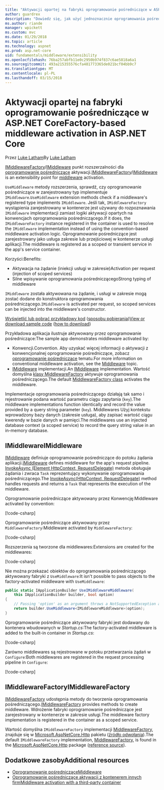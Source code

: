 ```yaml
---
title: "Aktywacji opartej na fabryki oprogramowanie pośredniczące w ASP.NET Core"
author: guardrex
description: "Dowiedz się, jak użyć jednoznacznie oprogramowania pośredniczącego z aktywacji opartej na fabryki implementacja platformy ASP.NET Core."
ms.author: riande
manager: wpickett
ms.custom: mvc
ms.date: 01/29/2018
ms.topic: article
ms.technology: aspnet
ms.prod: asp.net-core
uid: fundamentals/middleware/extensibility
ms.openlocfilehash: 76ba257abfb11e0c2950b974f837c6ae5818a6a1
ms.sourcegitcommit: 493a215355576cfa481773365de021bcf04bb9c7
ms.translationtype: MT
ms.contentlocale: pl-PL
ms.lasthandoff: 03/15/2018
---
```

# <a name="factory-based-middleware-activation-in-aspnet-core"></a><span data-ttu-id="4efe5-103">Aktywacji opartej na fabryki oprogramowanie pośredniczące w ASP.NET Core</span><span class="sxs-lookup"><span data-stu-id="4efe5-103">Factory-based middleware activation in ASP.NET Core</span></span>

<span data-ttu-id="4efe5-104">Przez [Luke Latham](https://github.com/guardrex)</span><span class="sxs-lookup"><span data-stu-id="4efe5-104">By [Luke Latham](https://github.com/guardrex)</span></span>

<span data-ttu-id="4efe5-105">[IMiddlewareFactory](/dotnet/api/microsoft.aspnetcore.http.imiddlewarefactory)/[IMiddleware](/dotnet/api/microsoft.aspnetcore.http.imiddleware) punkt rozszerzalności dla [oprogramowanie pośredniczące](xref:fundamentals/middleware/index) aktywacji.</span><span class="sxs-lookup"><span data-stu-id="4efe5-105">[IMiddlewareFactory](/dotnet/api/microsoft.aspnetcore.http.imiddlewarefactory)/[IMiddleware](/dotnet/api/microsoft.aspnetcore.http.imiddleware) is an extensibility point for [middleware](xref:fundamentals/middleware/index) activation.</span></span>

<span data-ttu-id="4efe5-106">`UseMiddleware` metody rozszerzenia, sprawdź, czy oprogramowanie pośredniczące w zarejestrowany typ implementuje `IMiddleware`.</span><span class="sxs-lookup"><span data-stu-id="4efe5-106">`UseMiddleware` extension methods check if a middleware's registered type implements `IMiddleware`.</span></span> <span data-ttu-id="4efe5-107">Jeśli tak, `IMiddlewareFactory` wystąpienia zarejestrowany w kontenerze jest używany do rozpoznawania `IMiddleware` implementacji zamiast logiki aktywacji opartych na konwencjach oprogramowania pośredniczącego.</span><span class="sxs-lookup"><span data-stu-id="4efe5-107">If it does, the `IMiddlewareFactory` instance registered in the container is used to resolve the `IMiddleware` implementation instead of using the convention-based middleware activation logic.</span></span> <span data-ttu-id="4efe5-108">Oprogramowanie pośredniczące jest zarejestrowany jako usługa zakresie lub przejściowej w kontenerze usługi aplikacji.</span><span class="sxs-lookup"><span data-stu-id="4efe5-108">The middleware is registered as a scoped or transient service in the app's service container.</span></span>

<span data-ttu-id="4efe5-109">Korzyści:</span><span class="sxs-lookup"><span data-stu-id="4efe5-109">Benefits:</span></span>

* <span data-ttu-id="4efe5-110">Aktywacja na żądanie (iniekcji usługi w zakresie)</span><span class="sxs-lookup"><span data-stu-id="4efe5-110">Activation per request (injection of scoped services)</span></span>
* <span data-ttu-id="4efe5-111">Silne wpisywanie oprogramowania pośredniczącego</span><span class="sxs-lookup"><span data-stu-id="4efe5-111">Strong typing of middleware</span></span>

<span data-ttu-id="4efe5-112">`IMiddleware` została aktywowana na żądanie, i usługi w zakresie mogą zostać dodane do konstruktora oprogramowania pośredniczącego.</span><span class="sxs-lookup"><span data-stu-id="4efe5-112">`IMiddleware` is activated per request, so scoped services can be injected into the middleware's constructor.</span></span>

<span data-ttu-id="4efe5-113">[Wyświetlić lub pobrać przykładowy kod](https://github.com/aspnet/Docs/tree/master/aspnetcore/fundamentals/middleware/extensibility/sample) ([sposobu pobierania](xref:tutorials/index#how-to-download-a-sample))</span><span class="sxs-lookup"><span data-stu-id="4efe5-113">[View or download sample code](https://github.com/aspnet/Docs/tree/master/aspnetcore/fundamentals/middleware/extensibility/sample) ([how to download](xref:tutorials/index#how-to-download-a-sample))</span></span>

<span data-ttu-id="4efe5-114">Przykładowa aplikacja ilustruje aktywowany przez oprogramowanie pośredniczące:</span><span class="sxs-lookup"><span data-stu-id="4efe5-114">The sample app demonstrates middleware activated by:</span></span>

* <span data-ttu-id="4efe5-115">Konwencji.</span><span class="sxs-lookup"><span data-stu-id="4efe5-115">Convention.</span></span> <span data-ttu-id="4efe5-116">Aby uzyskać więcej informacji o aktywacji z konwencjonalnej oprogramowanie pośredniczące, zobacz [oprogramowanie pośredniczące](xref:fundamentals/middleware/index) tematu.</span><span class="sxs-lookup"><span data-stu-id="4efe5-116">For more information on conventional middleware activation, see the [Middleware](xref:fundamentals/middleware/index) topic.</span></span>
* <span data-ttu-id="4efe5-117">[IMiddleware](/dotnet/api/microsoft.aspnetcore.http.imiddleware) implementacji.</span><span class="sxs-lookup"><span data-stu-id="4efe5-117">An [IMiddleware](/dotnet/api/microsoft.aspnetcore.http.imiddleware) implementation.</span></span> <span data-ttu-id="4efe5-118">Wartość domyślna [klasy MiddlewareFactory](/dotnet/api/microsoft.aspnetcore.http.middlewarefactory) aktywuje oprogramowania pośredniczącego.</span><span class="sxs-lookup"><span data-stu-id="4efe5-118">The default [MiddlewareFactory class](/dotnet/api/microsoft.aspnetcore.http.middlewarefactory) activates the middleware.</span></span>

<span data-ttu-id="4efe5-119">Implementacje oprogramowania pośredniczącego działają tak samo i rejestrowanie podana wartość parametru ciągu zapytania (`key`).</span><span class="sxs-lookup"><span data-stu-id="4efe5-119">The middleware implementations function identically and record the value provided by a query string parameter (`key`).</span></span> <span data-ttu-id="4efe5-120">Middlewares Użyj kontekstu wprowadzony bazy danych (zakresie usługa), aby zapisać wartość ciągu kwerendy w bazie danych w pamięci.</span><span class="sxs-lookup"><span data-stu-id="4efe5-120">The middlewares use an injected database context (a scoped service) to record the query string value in an in-memory database.</span></span>

## <a name="imiddleware"></a><span data-ttu-id="4efe5-121">IMiddleware</span><span class="sxs-lookup"><span data-stu-id="4efe5-121">IMiddleware</span></span>

<span data-ttu-id="4efe5-122">[IMiddleware](/dotnet/api/microsoft.aspnetcore.http.imiddleware) definiuje oprogramowanie pośredniczące do potoku żądania aplikacji.</span><span class="sxs-lookup"><span data-stu-id="4efe5-122">[IMiddleware](/dotnet/api/microsoft.aspnetcore.http.imiddleware) defines middleware for the app's request pipeline.</span></span> <span data-ttu-id="4efe5-123">[InvokeAsync (Element HttpContext, RequestDelegate)](/dotnet/api/microsoft.aspnetcore.http.imiddleware.invokeasync#Microsoft_AspNetCore_Http_IMiddleware_InvokeAsync_Microsoft_AspNetCore_Http_HttpContext_Microsoft_AspNetCore_Http_RequestDelegate_) metoda obsługuje żądania i zwraca `Task` reprezentujący wykonywanie oprogramowania pośredniczącego.</span><span class="sxs-lookup"><span data-stu-id="4efe5-123">The [InvokeAsync(HttpContext, RequestDelegate)](/dotnet/api/microsoft.aspnetcore.http.imiddleware.invokeasync#Microsoft_AspNetCore_Http_IMiddleware_InvokeAsync_Microsoft_AspNetCore_Http_HttpContext_Microsoft_AspNetCore_Http_RequestDelegate_) method handles requests and returns a `Task` that represents the execution of the middleware.</span></span>

<span data-ttu-id="4efe5-124">Oprogramowanie pośredniczące aktywowany przez Konwencję:</span><span class="sxs-lookup"><span data-stu-id="4efe5-124">Middleware activated by convention:</span></span>

[!code-csharp[](extensibility/sample/Middleware/ConventionalMiddleware.cs?name=snippet1)]

<span data-ttu-id="4efe5-125">Oprogramowanie pośredniczące aktywowany przez `MiddlewareFactory`:</span><span class="sxs-lookup"><span data-stu-id="4efe5-125">Middleware activated by `MiddlewareFactory`:</span></span>

[!code-csharp[](extensibility/sample/Middleware/IMiddlewareMiddleware.cs?name=snippet1)]

<span data-ttu-id="4efe5-126">Rozszerzenia są tworzone dla middlewares:</span><span class="sxs-lookup"><span data-stu-id="4efe5-126">Extensions are created for the middlewares:</span></span>

[!code-csharp[](extensibility/sample/Middleware/MiddlewareExtensions.cs?name=snippet1)]

<span data-ttu-id="4efe5-127">Nie można przekazać obiektów do oprogramowania pośredniczącego aktywowany fabryki z `UseMiddleware`:</span><span class="sxs-lookup"><span data-stu-id="4efe5-127">It isn't possible to pass objects to the factory-activated middleware with `UseMiddleware`:</span></span>

```csharp
public static IApplicationBuilder UseIMiddlewareMiddleware(
    this IApplicationBuilder builder, bool option)
{
    // Passing 'option' as an argument throws a NotSupportedException at runtime.
    return builder.UseMiddleware<IMiddlewareMiddleware>(option);
}
```

<span data-ttu-id="4efe5-128">Oprogramowanie pośredniczące aktywowany fabryki jest dodawany do kontenera wbudowanych w *Startup.cs*:</span><span class="sxs-lookup"><span data-stu-id="4efe5-128">The factory-activated middleware is added to the built-in container in *Startup.cs*:</span></span>

[!code-csharp[](extensibility/sample/Startup.cs?name=snippet1&highlight=6)]

<span data-ttu-id="4efe5-129">Zarówno middlewares są rejestrowane w potoku przetwarzania żądań w `Configure`:</span><span class="sxs-lookup"><span data-stu-id="4efe5-129">Both middlewares are registered in the request processing pipeline in `Configure`:</span></span>

[!code-csharp[](extensibility/sample/Startup.cs?name=snippet2&highlight=12-13)]

## <a name="imiddlewarefactory"></a><span data-ttu-id="4efe5-130">IMiddlewareFactory</span><span class="sxs-lookup"><span data-stu-id="4efe5-130">IMiddlewareFactory</span></span>

<span data-ttu-id="4efe5-131">[IMiddlewareFactory](/dotnet/api/microsoft.aspnetcore.http.imiddlewarefactory) udostępnia metody do tworzenia oprogramowania pośredniczącego.</span><span class="sxs-lookup"><span data-stu-id="4efe5-131">[IMiddlewareFactory](/dotnet/api/microsoft.aspnetcore.http.imiddlewarefactory) provides methods to create middleware.</span></span> <span data-ttu-id="4efe5-132">Wdrożenie fabryki oprogramowanie pośredniczące jest zarejestrowany w kontenerze w zakresie usługi.</span><span class="sxs-lookup"><span data-stu-id="4efe5-132">The middleware factory implementation is registered in the container as a scoped service.</span></span>

<span data-ttu-id="4efe5-133">Wartość domyślna `IMiddlewareFactory` implementacji [MiddlewareFactory](/dotnet/api/microsoft.aspnetcore.http.middlewarefactory), znajduje się w [Microsoft.AspNetCore.Http](https://www.nuget.org/packages/Microsoft.AspNetCore.Http/) pakietu ([źródło odwołania](https://github.com/aspnet/HttpAbstractions/blob/release/2.0/src/Microsoft.AspNetCore.Http/MiddlewareFactory.cs)).</span><span class="sxs-lookup"><span data-stu-id="4efe5-133">The default `IMiddlewareFactory` implementation, [MiddlewareFactory](/dotnet/api/microsoft.aspnetcore.http.middlewarefactory), is found in the [Microsoft.AspNetCore.Http](https://www.nuget.org/packages/Microsoft.AspNetCore.Http/) package ([reference source](https://github.com/aspnet/HttpAbstractions/blob/release/2.0/src/Microsoft.AspNetCore.Http/MiddlewareFactory.cs)).</span></span>

## <a name="additional-resources"></a><span data-ttu-id="4efe5-134">Dodatkowe zasoby</span><span class="sxs-lookup"><span data-stu-id="4efe5-134">Additional resources</span></span>

* [<span data-ttu-id="4efe5-135">Oprogramowanie pośredniczące</span><span class="sxs-lookup"><span data-stu-id="4efe5-135">Middleware</span></span>](xref:fundamentals/middleware/index)
* [<span data-ttu-id="4efe5-136">Oprogramowanie pośredniczące aktywacji z kontenerem innych firm</span><span class="sxs-lookup"><span data-stu-id="4efe5-136">Middleware activation with a third-party container</span></span>](xref:fundamentals/middleware/extensibility-third-party-container)
